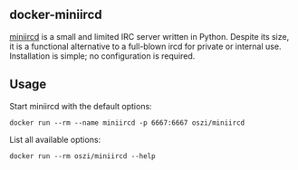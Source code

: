 ## docker-miniircd

[miniircd](https://github.com/jrosdahl/miniircd) is a small and limited IRC server written in Python.
Despite its size, it is a functional alternative to a full-blown ircd for private or internal use.
Installation is simple; no configuration is required.

## Usage

Start miniircd with the default options:

```
docker run --rm --name miniircd -p 6667:6667 oszi/miniircd
```

List all available options:

```
docker run --rm oszi/miniircd --help
```
